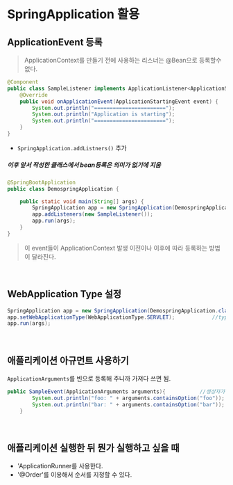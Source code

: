 SpringApplication 활용
===================

ApplicationEvent 등록
---
> ApplicationContext를 만들기 전에 사용하는 리스너는 @Bean으로 등록할수 없다.
```java
@Component
public class SampleListener implements ApplicationListener<ApplicationStartingEvent> {          //ApplicationContext 만들어지기 이전이라 Bean이 작동을 안함
    @Override
    public void onApplicationEvent(ApplicationStartingEvent event) {
        System.out.println("=======================");
        System.out.println("Application is starting");
        System.out.println("=======================");
    }
}
```
  + `SpringApplication.addListners()` 추가
  ##### _이후 앞서 작성한 클래스에서 bean등록은 의미가 없기에 지움_

```java
@SpringBootApplication
public class DemospringApplication {

    public static void main(String[] args) {
        SpringApplication app = new SpringApplication(DemospringApplication.class);
        app.addListeners(new SampleListener());
        app.run(args);
    }
}
```

> 이 event들이 ApplicationContext 발생 이전이나 이후에 따라 등록하는 방법이 달라진다.

<br/>  

WebApplication Type 설정
---

```java
SpringApplication app = new SpringApplication(DemospringApplication.class);
app.setWebApplicationType(WebApplicationType.SERVLET);            //type으로는 NONE, SERVLET, REACTIVE가 있다.
app.run(args);
```
<br/>  

애플리케이션 아규먼트 사용하기
---
`ApplicationArguments`를 빈으로 등록해 주니까 가져다 쓰면 됨.
```java
public SampleEvent(ApplicationArguments arguments){           //생상자가 한개고 생성자의 파라미터가 빈일경우에는 그 빈을 스프링이 알아서 주입한다.
        System.out.println("foo: " + arguments.containsOption("foo"));
        System.out.println("bar: " + arguments.containsOption("bar"));
    }
```

<br/>

애플리케이션 실행한 뒤 뭔가 실행하고 싶을 때
---

+ 'ApplicationRunner를 사용한다.
+ '@Order'를 이용해서 순서를 지정할 수 있다.
